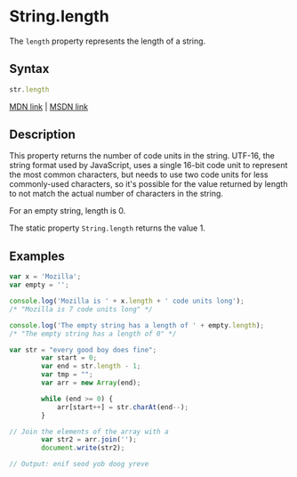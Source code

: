 # String.length

The `length` property represents the length of a string.

## Syntax

```javascript
str.length
```

[MDN link](https://developer.mozilla.org/en-US/docs/Web/JavaScript/Reference/Global_Objects/String/length) | [MSDN link](https://msdn.microsoft.com/en-us/LIBRary/3d616214%28v=vs.94%29.aspx)

## Description

This property returns the number of code units in the string. UTF-16, the string format used by JavaScript, uses a single 16-bit code unit to represent the most common characters, but needs to use two code units for less commonly-used characters, so it's possible for the value returned by length to not match the actual number of characters in the string.

For an empty string, length is 0.

The static property `String.length` returns the value 1.

## Examples

```javascript
var x = 'Mozilla';
var empty = '';

console.log('Mozilla is ' + x.length + ' code units long');
/* "Mozilla is 7 code units long" */

console.log('The empty string has a length of ' + empty.length);
/* "The empty string has a length of 0" */
```

```javascript
var str = "every good boy does fine";
        var start = 0;
        var end = str.length - 1;
        var tmp = "";
        var arr = new Array(end);

        while (end >= 0) {
            arr[start++] = str.charAt(end--);
        }

// Join the elements of the array with a 
        var str2 = arr.join('');
        document.write(str2);

// Output: enif seod yob doog yreve
```
